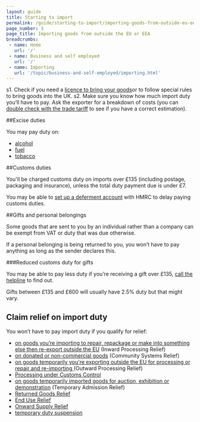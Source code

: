 ```yaml
---
layout: guide
title: Starting to import
permalink: /guide/starting-to-import/importing-goods-from-outside-eu-eea.html
page_number: 3
page_title: Importing goods from outside the EU or EEA
breadcrumbs:
 - name: Home
   url: '/'
 - name: Business and self employed
   url: '/'
 - name: Importing
   url: '/topic/business-and-self-employed/importing.html'   
---
```

s1. Check if you need a [licence to bring your goods](/guide/starting-to-import/import-licences.html)or to follow special rules to bring goods into the UK.
s2. Make sure you know how much import duty you’ll have to pay. Ask the exporter for a breakdown of costs (you can [double check  with the trade tariff]((/start/trade-tariff.html)) to see if you have a correct estimation).


##Excise duties

You may pay duty on:

- [alcohol](/topic/business-tax/alcohol-duties)   
- [fuel](/topic/business-tax/fuel-duty)   
- [tobacco](/topic/business-tax/tobacco-products-duty)  

##Customs duties

You'll be charged customs duty on imports over £135 (including postage, packaging and insurance), unless the total duty payment due is under £7.

You may be able to [set up a deferment account](/delay-paying-customs-duty-when-you-import-goods.html) with HMRC to delay paying customs duties.

##Gifts and personal belongings

Some goods that are sent to you by an individual rather than a company can be exempt from VAT or duty that was due otherwise.

If a personal belonging is being returned to you, you won’t have to pay anything as long as the sender declares this.

###Reduced customs duty for gifts

You may be able to pay less duty if you’re receiving a gift over £135, [call the helpline](https://www.gov.uk/government/organisations/hm-revenue-customs/contact/customs-international-trade-and-excise-enquiries) to find out. 

Gifts between £135 and £600 will usually have 2.5% duty but that might vary.

## Claim relief on import duty

You won’t have to pay import duty if you qualify for relief:

- [on goods you’re importing to repair, repackage or make into something else then re-export outside the EU](/guide/duty-relief-import-goods-processing/overview.html) (Inward Processing Relief)
- [on donated or non-commercial goods](/guide/relief-on-donated-noncommercial-goods/who-can-claim-relief.html) (Community Systems Relief)
- [on goods temporarily you're exporting outside the EU for processing or repair and re-importing ](/guide/outward-processing-relief/overview.html) (Outward Processing Relief)
- [Processing under Customs Control](/guide/processing-under-customs-control-relief-customs-warehousing/overview.html)
- [on goods temporarily imported goods for auction, exhibition or demonstration](/guide/temporary-admission-relief/overview.html) (Temporary Admission Relief)
- [Returned Goods Relief](/guide/returned-goods-relief/overview.html)
- [End Use Relief](/guide/end-use-relief/overview.html)
- [Onward Supply Relief](/guide/onward-supply-relief/overview.html)
- [temporary duty suspension](/guide/temporary-duty-suspensions/overview.html)


